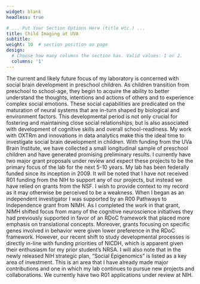 ```yaml
---
widget: blank
headless: true

# ... Put Your Section Options Here (title etc.) ...
title: Child Imaging at UVA
subtitle:
weight: 10  # section position on page
design:
  # Choose how many columns the section has. Valid values: 1 or 2.
  columns: '1'
---
```

The current and likely future focus of my laboratory is concerned with social brain development in preschool children. As children transition from preschool to school-age, they begin to acquire the ability to better understand the thoughts, intentions and actions of others and to experience complex social emotions. These social capabilities are predicated on the maturation of neural systems that are in-turn shaped by biological and environment factors. This developmental period is not only crucial for fostering and maintaining close social relationships, but is also associated with development of cognitive skills and overall school-readiness. My work with OXTRm and innovations in data analytics make this the ideal time to investigate social brain development in children. With funding from the UVa Brain Institute, we have collected a small longitudinal sample of preschool children and have generated promising preliminary results. I currently have two major grant proposals under review and expect these projects to be the primary focus of the lab for the next 5-10 years. 
My lab has been federally funded since its inception in 2009. It will be noted that I have not received R01 funding from the NIH to support any of our projects, but instead we have relied on grants from the NSF. I wish to provide context to my record as it may otherwise be perceived to be a weakness. When I began as an independent investigator I was supported by an R00 Pathways to Independence grant from NIMH. As I completed the work in that grant, NIMH shifted focus from many of the cognitive neuroscience initiatives they had previously supported in favor of an RDoC framework that placed more emphasis on translational concepts. Moreover, grants focusing on specific genes involved in behavior were given lower preference in the RDoC framework. However, our recent shift to study developmental processes is directly in-line with funding priorities of NICDH, which is apparent given their enthusiasm for my prior student’s NRSA. I will also note that in the newly released NIH strategic plan, “Social Epigenomics” is listed as a key area of investment. This is an area that I have already made major contributions and one in which my lab continues to pursue new projects and collaborations. We currently have two R01 applications under review at NIH. 

